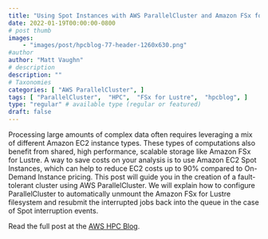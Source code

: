 ```yaml
---
title: "Using Spot Instances with AWS ParallelCluster and Amazon FSx for Lustre"
date: 2022-01-19T00:00:00-0800
# post thumb
images:
    - "images/post/hpcblog-77-header-1260x630.png"
#author
author: "Matt Vaughn"
# description
description: ""
# Taxonomies
categories: [ "AWS ParallelCluster", ]
tags: [ "ParallelCluster",  "HPC",  "FSx for Lustre",  "hpcblog", ]
type: "regular" # available type (regular or featured)
draft: false
---
```


Processing large amounts of complex data often requires leveraging a mix of different Amazon EC2 instance types. These types of computations also benefit from shared, high performance, scalable storage like Amazon FSx for Lustre. A way to save costs on your analysis is to use Amazon EC2 Spot Instances, which can help to reduce EC2 costs up to 90% compared to On-Demand Instance pricing. This post will guide you in the creation of a fault-tolerant cluster using AWS ParallelCluster. We will explain how to configure ParallelCluster to automatically unmount the Amazon FSx for Lustre filesystem and resubmit the interrupted jobs back into the queue in the case of Spot interruption events.

Read the full post at the [AWS HPC Blog](https://aws.amazon.com/blogs/hpc/using-spot-instances-with-aws-parallelcluster-and-amazon-fsx-for-lustre/).
